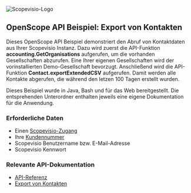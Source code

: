 ![Scopevisio-Logo](https://www.scopevisio.com/sites/all/themes/scopevisio/images/scopevisio_logo.png)

## OpenScope API Beispiel: Export von Kontakten

Dieses OpenScope API Beispiel demonstriert den Abruf von Kontaktdaten aus Ihrer Scopevisio Instanz. 
Dazu wird zuerst die API-Funktion **accounting.GetOrganisations** aufgerufen, um die vorhanden Gesellschaften abzurufen. Eine Ihrer eigenen Gesellschaften wird der vorinstallierten Demo-Gesellschaft bevorzugt. Anschließend wird die API-Funktion **Contact.exportExtendedCSV** aufgerufen. Damit werden alle Kontakte abgerufen, die während den letzen 100 Tagen erstellt wurden.

Dieses Beispiel wurde in Java, Bash und für das Web bereitgestellt. Die entsprehenden Unterordner enthalten jeweils eine eigene Dokumentation für die Anwendung. 

### Erforderliche Daten

- Einen [Scopevisio-Zugang](https://www.scopevisio.com/anwendungen/registrieren)
- Ihre [Kundennummer](https://www.scopevisio.com/help/de/CRM/Welche_Kundennummer)
- Scopevisio Benutzername bzw. E-Mail-Adresse
- Scopevisio Kennwort

### Relevante API-Dokumentation

- [API-Referenz](https://openscope.de/api.html)
- [Export von Kontakten](https://openscope.de/api.html#exportieren-von-kontakten)

